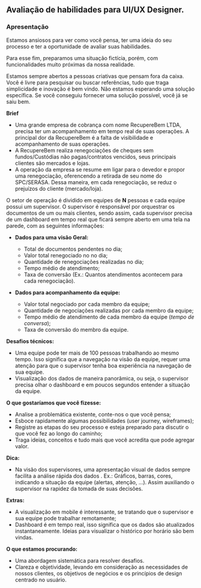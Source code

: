 ## Avaliação de habilidades para UI/UX Designer.

### Apresentação
Estamos ansiosos para ver como você pensa, ter uma ideia do seu processo e ter a oportunidade de avaliar suas habilidades.

Para esse fim, preparamos uma situação fictícia, porém, com funcionalidades muito próximas da nossa realidade.

Estamos sempre abertos a pessoas criativas que pensam fora da caixa. Você é livre para pesquisar ou buscar referências, tudo que traga simplicidade e inovação é bem vindo.
Não estamos esperando uma solução específica. Se você conseguiu fornecer uma solução possível, você já se saiu bem.

**Brief**
- Uma grande empresa de cobrança com nome RecupereBem LTDA, precisa ter um acompanhamento em tempo real de suas operações. A principal dor da RecupereBem é a falta de visibilidade e acompanhamento de suas operações.
- A RecupereBem realiza renegociações de cheques sem fundos/Custódias não pagas/contratos vencidos, seus principais clientes são mercados e lojas.
- A operação da empresa se resume em ligar para o devedor e propor uma renegociação, oferencendo a retirada de seu nome do SPC/SERASA.
Dessa maneira, em cada renegociação, se reduz o prejuízos do cliente (mercado/loja).

O setor de operação é dividido em equipes de **N** pessoas e cada equipe possui um supervisor. O supervisor é responsável por orquestrar os documentos de um ou mais clientes, sendo assim, cada supervisor precisa de um dashboard em tempo real que ficará sempre aberto em uma tela na parede, com as seguintes informações:

- **Dados para uma visão Geral:**
	 - Total de documentos pendentes no dia;
	 - Valor total renegociado no no dia;
	 - Quantidade de renegociações realizadas no dia;
	 - Tempo médio de atendimento;
	 - Taxa de conversão (Ex.: Quantos atendimentos acontecem para cada renegociação).
	 
 - **Dados para acompanhamento da equipe:**
     - Valor total negociado por cada membro da equipe;
     - Quantidade de negociações realizadas por cada membro da equipe;
     - Tempo médio de atendimento de cada membro da equipe (*tempo de conversa*);
     - Taxa de conversão do membro da equipe.

**Desafios técnicos:**
  - Uma equipe pode ter mais de 100 pessoas trabalhando ao mesmo tempo. Isso significa que a navegação na visão da equipe, requer uma atenção para que o supervisor tenha boa experiência na navegação de sua equipe.
  - Visualização dos dados de maneira panorâmica, ou seja, o supervisor precisa olhar o dashboard e em poucos segundos entender a situação da equipe.

**O que gostaríamos que você fizesse:**
  - Analise a problemática existente, conte-nos o que você pensa;
  - Esboce rapidamente algumas possibilidades (user journey, wireframes);
  - Registre as etapas do seu processo e esteja preparado para discutir o que você fez ao longo do caminho;
  - Traga ideias, conceitos e tudo mais que você acredita que pode agregar valor.

**Dica:**
  - Na visão dos supervisores, uma apresentação visual de dados sempre facilita a análise rápida dos dados . Ex.: Gráficos, barras, cores, indicando a situação da equipe (alertas, atenção, ...). Assim auxiliando o supervisor na rapidez da tomada de suas decisões.

**Extras:**
  - A visualização em mobile é interessante, se tratando que o supervisor e sua equipe pode trabalhar remotamente;
  -  Dashboard é em tempo real, isso significa que os dados são  atualizados instantaneamente. Ideias para visualizar o histórico por horário são bem vindas.

**O que estamos procurando:**
  - Uma abordagem sistemática para resolver desafios.
  - Clareza e objetividade, levando em consideração as necessidades de nossos clientes, os objetivos de negócios e os princípios de design centrado no usuário.
